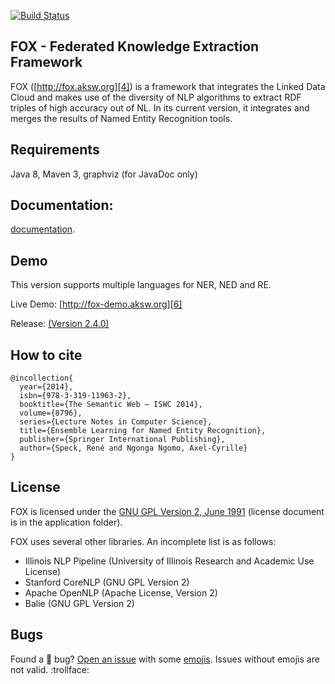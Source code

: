 [4]: http://fox.aksw.org
[6]: http://fox-demo.aksw.org

[7]: https://github.com/AKSW/FOX/releases/tag/v2.2.1
[8]: https://github.com/AKSW/FOX/releases/tag/v2.3.0
[9]: https://github.com/AKSW/FOX

[![Build Status](https://travis-ci.org/AKSW/FOX.svg?branch=master)](https://travis-ci.org/AKSW/FOX)

## FOX - Federated Knowledge Extraction Framework
FOX ([http://fox.aksw.org][4]) is a framework that integrates the Linked Data Cloud and makes use of the diversity of NLP algorithms to extract RDF triples of high accuracy out of NL.
In its current version, it integrates and merges the results of Named Entity Recognition tools.
<!--Keyword Extraction and Relation Extraction tools will be merged soon.-->

## Requirements
Java 8, Maven 3, graphviz (for JavaDoc only)

## Documentation:
[documentation](documentation/readme.md).


## Demo
This version supports multiple languages for NER, NED and RE.

Live Demo: [http://fox-demo.aksw.org][6]

Release: [(Version 2.4.0) ][9]

## How to cite
```Tex
@incollection{
  year={2014},
  isbn={978-3-319-11963-2},
  booktitle={The Semantic Web – ISWC 2014},
  volume={8796},
  series={Lecture Notes in Computer Science},
  title={Ensemble Learning for Named Entity Recognition},
  publisher={Springer International Publishing},
  author={Speck, René and Ngonga Ngomo, Axel-Cyrille}
}
```

## License
FOX is licensed under the [GNU GPL Version 2, June 1991](http://www.gnu.org/licenses/gpl-2.0.txt) (license document is in the application folder).

FOX uses several other libraries. An incomplete list is as follows:
* Illinois NLP Pipeline  (University of Illinois Research and Academic Use License)
* Stanford CoreNLP (GNU GPL Version 2)
* Apache OpenNLP (Apache License, Version 2)
* Balie (GNU GPL Version 2)

## Bugs
Found a :bug: bug? [Open an issue](https://github.com/AKSW/fox/issues/new) with some [emojis](http://emoji.muan.co). Issues without emojis are not valid. :trollface:
